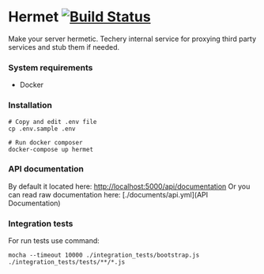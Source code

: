 # Hermet [![Build Status](https://travis-ci.org/techery/hermet.svg?branch=develop)](https://travis-ci.org/techery/hermet)
Make your server hermetic.
Techery internal service for proxying third party services and stub them if needed.
 
### System requirements
 * Docker

### Installation
```
# Copy and edit .env file
cp .env.sample .env

# Run docker composer
docker-compose up hermet
```

### API documentation
By default it located here: [http://localhost:5000/api/documentation](http://localhost:5000/api/documentation)
Or you can read raw documentation here: [./documents/api.yml](API Documentation)

### Integration tests
For run tests use command:

```
mocha --timeout 10000 ./integration_tests/bootstrap.js ./integration_tests/tests/**/*.js 
```
